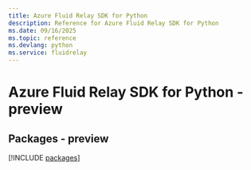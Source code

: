 ```yaml
---
title: Azure Fluid Relay SDK for Python
description: Reference for Azure Fluid Relay SDK for Python
ms.date: 09/16/2025
ms.topic: reference
ms.devlang: python
ms.service: fluidrelay
---
```

# Azure Fluid Relay SDK for Python - preview
## Packages - preview
[!INCLUDE [packages](fluid-relay-index.md)]